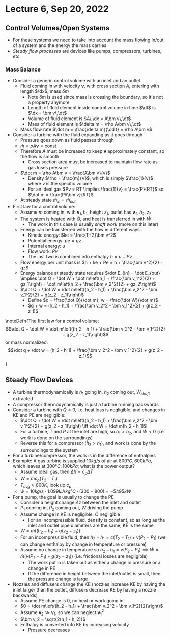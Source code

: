 # Lecture 6, Sep 20, 2022

## Control Volumes/Open Systems

* For these systems we need to take into account the mass flowing in/out of a system and the energy the mass carries
* *Steady flow processes* are devices like pumps, compressors, turbines, etc

### Mass Balance

* Consider a generic control volume with an inlet and an outlet
	* Fluid coming in with velocity $\bm v$, with cross section $A$, entering with length $\dx$, mass $\delta m$
		* Note $\delta m$ is used since mass is crossing the boundary, so it's not a property anymore
		* Length of fluid element inside control volume in time $\dt$ is $\dx = \bm v\,\dt$
		* Volume of fluid element is $A\,\dx = A\bm v\,\dt$
		* Mass of fluid element is $\delta m = \rho A\bm v\,\dt$
	* Mass flow rate $\dot m = \frac{\delta m}{\dd t} = \rho A\bm v$
* Consider a turbine with the fluid expanding as it goes through
	* Pressure goes down as fluid passes through
	* $\dot m = \rho A\bm v = \text{const}$
	* Therefore $A$ must be increased to keep $\bm v$ approximately constant, so the flow is smooth
		* Cross section area must be increased to maintain flow rate as gas loses pressure
	* $\dot m = \rho A\bm v = \frac{A\bm v}{v}$
		* Density $\rho = \frac{m}{V}$, which is simply $\frac{1}{v}$ where $v$ is the specific volume
		* For an ideal gas $Pv = RT \implies \frac{1}{v} = \frac{P}{RT}$ so $\dot m = \frac{PA\bm v}{RT}$
	* At steady state $\dot m_{in} = \dot m_{out}$
* First law for a control volume:
	* Assume $\dot m$ coming in, with $\bm v_1, h_1$, height $z_1$, outlet has $\bm v_2, h_2, z_2$
	* The system is heated with $\dot Q$, and heat is transferred in with $\dot W$
		* The work in this case is usually *shaft work* (more on this later)
	* Energy can be transferred with the flow in different ways:
		* Kinetic energy: $ke = \frac{1}{2}\bm v^2$
		* Potential energy: $pe = gz$
		* Internal energy: $u$
		* Flow work: $Pv$
		* The last two is combined into enthalpy $h = u + Pv$
	* Flow energy per unit mass is $h + ke + Pe = h + \frac{\bm v^2}{2} + gz$
	* Energy balance at steady state requires $\dot E_{in} = \dot E_{out} \implies \dot Q + \dot W + \dot m\left(h_1 + \frac{\bm v_1^2}{2} + gz_1\right) = \dot m\left(h_2 + \frac{\bm v_2^2}{2} + gz_2\right)$
	* $\dot Q + \dot W = \dot m\left((h_2 - h_1) + \frac{\bm v_2^2 - \bm v_1^2}{2} + g(z_2 - z_1)\right)$
		* Define $q = \frac{\dot Q}{\dot m}, w = \frac{\dot W}{\dot m}$
		* $q + w = (h_2 - h_1) + \frac{\bm v_2^2 - \bm v_1^2}{2} + g(z_2 - z_1)$

\noteDefn{The first law for a control volume: $$\dot Q + \dot W = \dot m\left((h_2 - h_1) + \frac{\bm v_2^2 - \bm v_1^2}{2} + g(z_2 - z_1)\right)$$ or mass normalized: $$\dot q + \dot w = (h_2 - h_1) + \frac{\bm v_2^2 - \bm v_1^2}{2} + g(z_2 - z_1)$$}

## Steady Flow Devices

* A turbine thermodynamically is $h_1$ going in, $h_2$ coming out, $\dot W_{shaft}$ extracted
* A compressor thermodynamically is just a turbine running backwards
* Consider a turbine with $\dot Q = 0$, i.e. heat loss is negligible, and changes in KE and PE are negligible:
	* $\dot Q + \dot W = \dot m\left((h_2 - h_1) + \frac{\bm v_2^2 - \bm v_1^2}{2} + g(z_2 - z_1)\right) \iff \dot W = \dot m(h_2 - h_1)$
	* For a turbine, $T$ and $P$ at the inlet are high, so $h_1 > h_2$, and $\dot W < 0$ (i.e. work is done on the surroundings)
	* Reverse this for a compressor ($h_2 > h_1$), and work is done by the surroundings to the system
* For a turbine/compressor, the work is in the difference of enthalpies
* Example: A gas turbine is supplied $10\si{kg/s}$ of air at $800\si{\degree C}, 600\si{kPa}$, which leaves at $300\si{\degree C}, 100\si{kPa}$; what is the power output?
	* Assume ideal gas, then $\Delta h = c_p\Delta T$
	* $\dot W = \dot mc_p(T_2 - T_1)$
	* $T_{avg} \approx 800\si{K}$, look up $c_p$
	* $\dot w = 10\si{kg/s} \cdot 1.099\si{kJ/kg\degree C} \cdot (300 - 800) = -5495\si{kW}$
* For a pump, the goal is usually to change the PE
	* Consider a height change $\Delta z$ between the inlet and outlet
	* $P_1$ coming in, $P_2$ coming out, $\dot W$ driving the pump
	* Assume change in KE is negligible, $\dot Q$ negligible
		* For an incompressible fluid, density is constant, so as long as the inlet and outlet pipe diameters are the same, KE is the same
	* $\dot W = \dot m\left((h_2 - h_1) + g(z_2 - z_1)\right)$
	* For an incompressible fluid, then $h_2 - h_1 = c(T_2 - T_1) + v(P_2 - P_1)$ (we can change enthalpy by change in temperature or pressure)
	* Assume no change in temperature so $h_2 - h_1 = v(P_2 - P_1) \implies \dot W = \dot m(v(P_2 - P_1) + g(z_2 - z_1))$ (i.e. frictional losses are negligible)
		* The work put in is taken out as either a change in pressure or a change in PE
		* If the difference in height between the inlet/outlet is small, then the pressure change is large
* Nozzles and diffusers change the KE (nozzles increase KE by having the inlet larger than the outlet, diffusers decrease KE by having a nozzle backwards)
	* Assume PE change is 0, no heat or work going in
	* $0 = \dot m\left((h_2 - h_1) + \frac{\bm v_2^2 - \bm v_1^2}{2}\right)$
	* Assume $\bm v_2 \gg \bm v_1$, so we can neglect $\bm v_1^2$
	* $\bm v_2 = \sqrt{2(h_1 - h_2)}$
	* Enthalpy is converted into KE by increasing velocity
		* Pressure decreases

